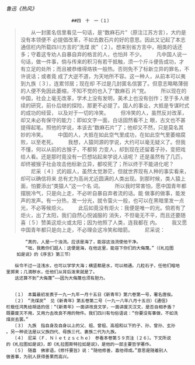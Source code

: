 *鲁迅《热风》*

                             ##四　十　一〔１〕


>　　从一封匿名信里看见一句话，是“数麻石片”（原注江苏方言），大约是没有本领便不
	必提倡改革，不如去数石片的好的意思。因此又记起了本志通信栏内所载四川方言的“洗煤
	炭”〔２〕。想来别省方言中，相类的话还多；守着这专劝人自暴自弃的格言的人，也怕并
	不少。
	　　凡中国人说一句话，做一件事，倘与传来的积习有若干抵触，须一个斤斗便告成功，才
	有立足的处所；而且被恭维得烙铁一般热。否则免不了标新立异的罪名，不许说话；或者竟
	成了大逆不道，为天地所不容。这一种人，从前本可以夷到九族〔３〕，连累邻居；现在却
	不过是几封匿名信罢了。但意志略略薄弱的人便不免因此萎缩，不知不觉的也入了“数麻石
	片”党。
	　　所以现在的中国，社会上毫无改革，学术上没有发明，美术上也没有创作；至于多人继
	续的研究，前仆后继的探险，那更不必提了。国人的事业，大抵是专谋时式的成功的经营，
	以及对于一切的冷笑。
	　　但冷笑的人，虽然反对改革，却又未必有保守的能力：即如文字一面，白话固然看不上
	眼，古文也不甚提得起笔。照他的学说，本该去“数麻石片”了；他却又不然，只是莫名其
	妙的冷笑。
	　　中国的人，大抵在如此空气里成功，在如此空气里萎缩腐败，以至老死。
	　　我想，人猿同源的学说，大约可以毫无疑义了。但我不懂，何以从前的古猴子，不都努
	力变人，却到现在还留着子孙，变把戏给人看。还是那时竟没有一匹想站起来学说人话呢？
	还是虽然有了几匹，却终被猴子社会攻击他标新立异，都咬死了；所以终于不能进化呢？
	　　尼采〔４〕式的超人，虽然太觉渺茫，但就世界现有人种的事实看来，却可以确信将来
	总有尤为高尚尤近圆满的人类出现。到那时候，类人猿上面，怕要添出“类猿人”这一个名
	词。
	　　所以我时常害怕，愿中国青年都摆脱冷气，只是向上走，不必听自暴自弃者流的话。能
	做事的做事，能发声的发声。有一分热，发一分光，就令萤火一般，也可以在黑暗里发一点
	光，不必等候炬火。
	　　此后如竟没有炬火：我便是唯一的光。倘若有了炬火，出了太阳，我们自然心悦诚服的
	消失，不但毫无不平，而且还要随喜〔５〕赞美这炬火或太阳；因为他照了人类，连我都在
	内。
	　　我又愿中国青年都只是向上走，不必理会这冷笑和暗箭。
	　　尼采说：

		　　“真的，人是一个浊流。应该是海了，能容这浊流使他干净。
		　　“咄，我教你们超人：这便是海，在他这里，能容下你们的大侮蔑。”（《札拉图
		如是说》的《序言》第三节）

	　　纵令不过一洼浅水，也可以学学大海；横竖都是水，可以相通。几粒石子，任他们暗地
	里掷来；几滴秽水，任他们从背后泼来就是了。
	　　这还算不到“大侮蔑”——因为大侮蔑也须有胆力。


	　　〔１〕　本篇最初发表于一九一九年一月十五日《新青年》第六卷第一号，署名唐俟。
	　　〔２〕　“洗煤炭”　见《新青年》第五卷第二号（一九一八年八月十五日）《通信》
	栏载任鸿隽给胡适的信：“《新青年》一面讲改良文学，一面讲废灭汉文，是否自相矛盾？
	既要废灭不用，又用力去改良不用的物件。我们四川有句俗语说：“你要没有事做，不如洗
	煤炭去罢。”
	　　〔３〕　九族　指自身及自身以上的父、祖、曾祖、高祖和以下的子、孙、曾孙、玄孙
	。另一种说法是以父族四代、母族三代、妻族二代为九族。
	　　〔４〕　尼采（Ｆ．Ｎｉｅｔｚｓｃｈｅ）　参看本卷第５９页注〔２６〕。下文所说
	的《札拉图如是说》，即《札拉图斯特拉如是说》，是他的一部主要哲学著作。
	　　〔５〕　随喜　佛家语，《修忏要旨》说：“随他修善，喜他得成。”意思是随着别人
	做善事，为别人获得善果而高兴。